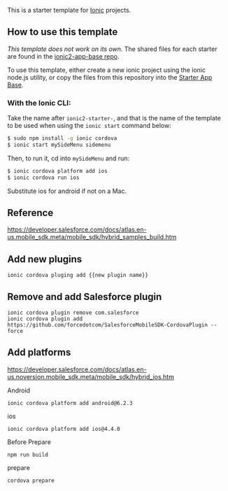 This is a starter template for [Ionic](http://ionicframework.com/docs/) projects.

## How to use this template

*This template does not work on its own*. The shared files for each starter are found in the [ionic2-app-base repo](https://github.com/ionic-team/ionic2-app-base).

To use this template, either create a new ionic project using the ionic node.js utility, or copy the files from this repository into the [Starter App Base](https://github.com/ionic-team/ionic2-app-base).

### With the Ionic CLI:

Take the name after `ionic2-starter-`, and that is the name of the template to be used when using the `ionic start` command below:

```bash
$ sudo npm install -g ionic cordova
$ ionic start mySideMenu sidemenu
```

Then, to run it, cd into `mySideMenu` and run:

```bash
$ ionic cordova platform add ios
$ ionic cordova run ios
```

Substitute ios for android if not on a Mac.

## Reference 

https://developer.salesforce.com/docs/atlas.en-us.mobile_sdk.meta/mobile_sdk/hybrid_samples_build.htm

## Add new plugins

```
ionic cordova pluging add {{new plugin name}}
```


## Remove and add Salesforce plugin

```
ionic cordova plugin remove com.salesforce
ionic cordova plugin add https://github.com/forcedotcom/SalesforceMobileSDK-CordovaPlugin --force
```

## Add platforms
https://developer.salesforce.com/docs/atlas.en-us.noversion.mobile_sdk.meta/mobile_sdk/hybrid_ios.htm

Android
```
ionic cordova platform add android@6.2.3
```
ios
```
ionic cordova platform add ios@4.4.0
```

Before Prepare 

```
npm run build
```

prepare
```
cordova prepare
```

